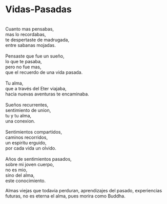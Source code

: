 # Vidas-Pasadas
</br>
Cuanto mas pensabas,</br>
mas lo recordabas,</br>
te despertaste de madrugada,</br>
entre sabanas mojadas.</br>
</br>
Pensaste que fue un sueño,</br>
lo que te pasaba, </br>
pero no fue mas,</br>
que el recuerdo de una vida pasada.</br>
</br>
Tu alma,</br>
que a través del Eter viajaba,</br>
hacia nuevas aventuras te encaminaba.</br>
</br>
Sueños recurrentes,</br>
sentimiento de union,</br>
tu y tu alma,</br>
una conexion.</br>
</br>
Sentimientos compartidos,</br>
caminos recorridos,</br>
un espiritu erguido,</br>
por cada vida un olvido.</br>
</br>
Años de sentimientos pasados,</br>
sobre mi joven cuerpo,</br>
no es mio,</br>
sino del alma,</br>
este conocimiento.

Almas viejas que todavia perduran,
aprendizajes del pasado,
experiencias futuras,
no es eterna el alma,
pues morira como Buddha.
